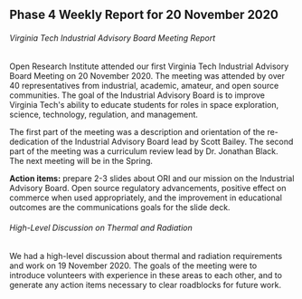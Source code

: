 ## Phase 4 Weekly Report for 20 November 2020

###### Virginia Tech Industrial Advisory Board Meeting Report
Open Research Institute attended our first Virginia Tech Industrial Advisory Board Meeting on 20 November 2020. The meeting was attended by over 40 representatives from industrial, academic, amateur, and open source communities. The goal of the Industrial Advisory Board is to improve Virginia Tech's ability to educate students for roles in space exploration, science, technology, regulation, and management. 

The first part of the meeting was a description and orientation of the re-dedication of the Industrial Advisory Board lead by Scott Bailey. The second part of the meeting was a curriculum review lead by Dr. Jonathan Black. The next meeting will be in the Spring.

**Action items:** prepare 2-3 slides about ORI and our mission on the Industrial Advisory Board. Open source regulatory advancements, positive effect on commerce when used appropriately, and the improvement in educational outcomes are the communications goals for the slide deck. 

###### High-Level Discussion on Thermal and Radiation 
We had a high-level discussion about thermal and radiation requirements and work on 19 November 2020. The goals of the meeting were to introduce volunteers with experience in these areas to each other, and to generate any action items necessary to clear roadblocks for future work. 


